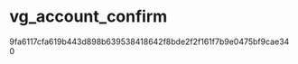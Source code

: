 vg_account_confirm
==================
9fa6117cfa619b443d898b639538418642f8bde2f2f161f7b9e0475bf9cae340
